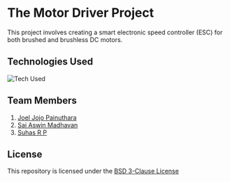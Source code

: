 # The Motor Driver Project

This project involves creating a smart electronic speed controller (ESC) for both brushed and brushless DC motors.

## Technologies Used

![Tech Used](https://go-skill-icons.vercel.app/api/icons?i=c,cmake,raspberrypi)

## Team Members

1. [Joel Jojo Painuthara](https://github.com/JoelJojoP)
2. [Sai Aswin Madhavan](https://github.com/MSaiAswin)
3. [Suhas R P](https://github.com/Suhas19822)

## License

This repository is licensed under the [BSD 3-Clause License](/LICENSE)

